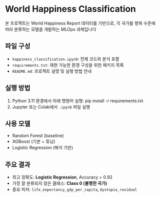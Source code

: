 # World Happiness Classification

본 프로젝트는 World Happiness Report 데이터를 기반으로, 각 국가를 행복 수준에 따라 분류하는 모델을 개발하는 MLOps 과제입니다

## 파일 구성
- `happiness_classification.ipynb`: 전체 코드와 분석 포함
- `requirements.txt`: 재현 가능한 환경 구성을 위한 패키지 목록
- `README.md`: 프로젝트 설명 및 실행 방법 안내

## 실행 방법
1. Python 3.11 환경에서 아래 명령어 실행: pip install -r requirements.txt
2. Jupyter 또는 Colab에서 `.ipynb` 파일 실행

## 사용 모델
- Random Forest (baseline)
- XGBoost (기본 + 튜닝)
- Logistic Regression (해석 기반)

## 주요 결과
- 최고 정확도: **Logistic Regression**, Accuracy = 0.92
- 가장 잘 분류되지 않은 클래스: **Class 0 (불행한 국가)**
- 중요 피처: `life_expectancy`, `gdp_per_capita`, `dystopia_residual`
